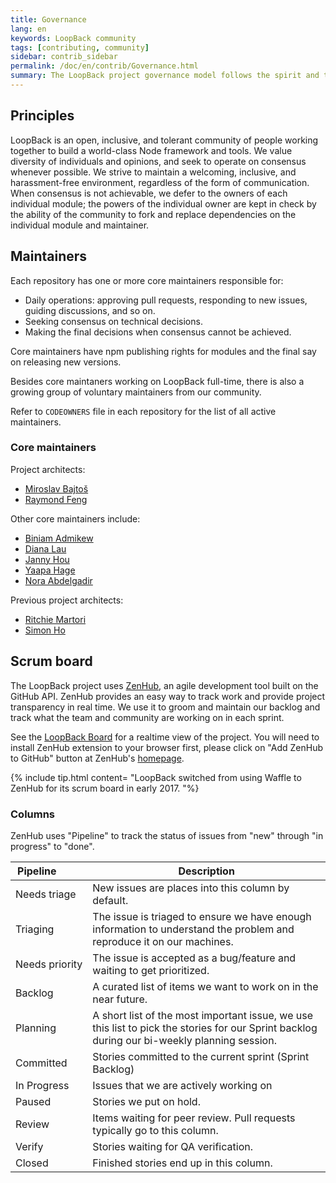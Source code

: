```yaml
---
title: Governance
lang: en
keywords: LoopBack community
tags: [contributing, community]
sidebar: contrib_sidebar
permalink: /doc/en/contrib/Governance.html
summary: The LoopBack project governance model follows the spirit and tradition of open source by embracing consensus, forking, and individual ownership.
---
```


## Principles

LoopBack is an open, inclusive, and tolerant community of people working together to build a world-class Node framework and tools. We value diversity of individuals and opinions, and seek to operate on consensus whenever possible. We strive to maintain a welcoming, inclusive, and harassment-free environment, regardless of the form of communication. When consensus is not achievable, we defer to the owners of each individual module; the powers of the individual owner are kept in check by the ability of the community to fork and replace dependencies on the individual module and maintainer.

## Maintainers

Each repository has one or more core maintainers responsible for:

*   Daily operations: approving pull requests, responding to new issues, guiding discussions, and so on.
*   Seeking consensus on technical decisions.
*   Making the final decisions when consensus cannot be achieved.

Core maintainers have npm publishing rights for modules and the final say on releasing new versions.  

Besides core maintaners working on LoopBack full-time, there is also a growing group of voluntary maintainers from our community.

Refer to `CODEOWNERS` file in each repository for the list of all active maintainers. 

### Core maintainers

Project architects:
*   [Miroslav Bajtoš](https://github.com/bajtos)
*   [Raymond Feng](https://github.com/raymondfeng)

Other core maintainers include:
*   [Biniam Admikew](http://github.com/b-admike)
*   [Diana Lau](http://github.com/dhmlau)
*   [Janny Hou](http://github.com/jannyHou)
*   [Yaapa Hage](https://github.com/hacksparrow)
*   [Nora Abdelgadir](https://github.com/nabdelgadir)

Previous project architects:
*   [Ritchie Martori](https://github.com/ritch)
*   [Simon Ho](https://github.com/superkhau)

## Scrum board

The LoopBack project uses [ZenHub](https://www.zenhub.com/), an agile development tool built on the GitHub API. ZenHub provides an easy way to track work and provide project transparency in real time. We use it to groom and maintain our backlog and track what the team and community are working on in each sprint.

See the [LoopBack Board](https://github.com/strongloop/loopback#boards) for a realtime view of the project. You will need to install ZenHub extension to your browser first, please click on "Add ZenHub to GitHub" button at ZenHub's [homepage](https://www.zenhub.com/).

{% include tip.html content= "LoopBack switched from using Waffle to ZenHub for its scrum board in early 2017.
"%}

### Columns

ZenHub uses "Pipeline" to track the status of issues from "new" through "in
progress" to "done".

|Pipeline&nbsp;&nbsp;&nbsp;&nbsp;&nbsp;&nbsp;&nbsp;&nbsp;&nbsp;|Description|
|---|---|
Needs&nbsp;triage | New issues are places into this column by default.
Triaging | The issue is triaged to ensure we have enough information to understand the problem and reproduce it on our machines.
Needs&nbsp;priority | The issue is accepted as a bug/feature and waiting to get prioritized.
Backlog | A curated list of items we want to work on in the near future.
Planning | A short list of the most important issue, we use this list to pick the stories for our Sprint backlog during our bi-weekly planning session.
Committed | Stories committed to the current sprint (Sprint Backlog)
In&nbsp;Progress | Issues that we are actively working on
Paused | Stories we put on hold.
Review | Items waiting for peer review. Pull requests typically go to this column.
Verify | Stories waiting for QA verification.
Closed | Finished stories end up in this column.
